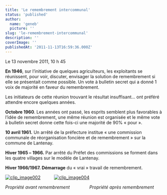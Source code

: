 ```yaml
---
title: 'Le remembrement intercommunal'
status: 'published'
author:
  name: 'geneb'
  picture: ''
slug: 'le-remembrement-intercommunal'
description: ''
coverImage: ''
publishedAt: '2011-11-13T16:59:36.000Z'
---
```


Le 13 novembre 2011, 10 h 45

**En 1946**, sur l’initiative de quelques agriculteurs, les exploitants se réunissent, pour voir, discuter, envisager la solution de remembrement si elle se présentait comme possible. Un vote à bulletin secret qui a donné 1 voix de majorité en faveur du remembrement.

Les initiateurs de cette réunion trouvant le résultat insuffisant… ont préféré attendre encore quelques années.

**Octobre 1960**. Les années ont passé, les esprits semblent plus favorables à l’idée de remembrement, une même réunion est organisée et le même vote à bulletin secret donne cette fois-ci une majorité de 90% « pour ».

**10 avril 1961.** Un arrêté de la préfecture institue « une commission communale de réorganisation foncière et de remembrement » sur la commune de Lantenay.

**Hiver 1965 –** **1966.** Par arrêté du Préfet des commissions se forment dans les quatre villages sur le modèle de Lantenay.

**Hiver 1966/1967. Démarrage** du « vrai » travail de remembrement.

[![clip_image002](https://beguelins.net/blog/public/Windows-Live-Writer/LE-REMEMBREMENT_13F6F/clip_image002_thumb.jpg "clip_image002")](https://beguelins.net/blog/public/Windows-Live-Writer/LE-REMEMBREMENT_13F6F/clip_image002_2.jpg)           [![clip_image004](https://beguelins.net/blog/public/Windows-Live-Writer/LE-REMEMBREMENT_13F6F/clip_image004_thumb.jpg "clip_image004")](https://beguelins.net/blog/public/Windows-Live-Writer/LE-REMEMBREMENT_13F6F/clip_image004_2.jpg)

*Propriété avant remembrement                Propriété après remembrement*
